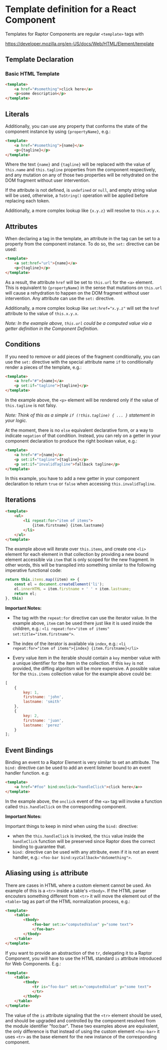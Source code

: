 # Template definition for a React Component

Templates for Raptor Components are regular `<template>` tags with

https://developer.mozilla.org/en-US/docs/Web/HTML/Element/template

## Template Declaration

### Basic HTML Template

```html
<template>
    <a href="#something">click here</a>
    <p>some description</p>
</template>
```

## Literals

Additionally, you can use any property that conforms the state of the component instance by using `{propertyName}`, e.g.:

```html
<template>
    <a href="#something">{name}</a>
    <p>{tagline}</p>
</template>
```

Where the text `{name}` and `{tagline}` will be replaced with the value of `this.name` and `this.tagline` properties from the component respectively, and any mutation on any of those two properties will be rehydrated on the DOM fragment without user intervention.

If the attribute is not defined, is `undefined` or `null`, and empty string value will be used, otherwise, a `ToString()` operation will be applied before replacing each token.

Additionally, a more complex lookup like `{x.y.z}` will resolve to `this.x.y.x`.

## Attributes

When declaring a tag in the template, an attribute in the tag can be set to a property from the component instance. To do so, the `set:` directive can be used:

```html
<template>
    <a set:href="url">{name}</a>
    <p>{tagline}</p>
</template>
```

As a result, the attribute `href` will be set to `this.url` for the `<a>` element. This is equivalent to `{propertyName}` in the sense that mutations on `this.url` will cause a rehydration to happen on the DOM fragment without user intervention. Any attribute can use the `set:` directive.

Additionally, a more complex lookup like `set:href="x.y.z"` will set the `href` attribute to the value of `this.x.y.x`.

_Note: In the example above, `this.url` could be a computed value via a getter definition in the Component Definition._

## Conditions

If you need to remove or add pieces of the fragment conditionally, you can use the `set:` directive with the special attribute name `if` to conditionally render a pieces of the template, e.g.:

```html
<template>
    <a href="#">{name}</a>
    <p set:if="tagline">{tagline}</p>
</template>
```

In the example above, the `<p>` element will be rendered only if the value of `this.tagline` is not falsy.

_Note: Think of this as a simple `if (!this.tagline) { ... }` statement in your logic._

At the moment, there is no `else` equivalent declarative form, or a way to indicate `negation` of that condition. Instead, you can rely on a getter in your component declaration to produce the right boolean value, e.g.:

```html
<template>
    <a href="#">{name}</a>
    <p set:if="tagline">{tagline}</p>
    <p set:if="invalidTagline">fallback tagline</p>
</template>
```

In this example, you have to add a new getter in your component declaration to return `true` or `false` when accessing `this.invalidTagline`.

## Iterations

```html
<template>
    <ul>
        <li repeat:for="item of items">
            {item.firstname} {item.lastname}
        </li>
    </ul>
</template>
```

The example above will iterate over `this.items`, and create one `<li>` element for each element in that collection by providing a new bound element accessible via `item` that is only scoped for the new fragment. In other words, this will be transpiled into something similar to the following imperative functional code:

```js
return this.items.map((item) => {
    const el = document.createElement('li');
    el.innerHTML = item.firstname + ' ' + item.lastname;
    return el;
}, this)
```

__Important Notes:__

* The tag with the `repeat:for` directive can use the iterator value. In the example above, `item` can be used there just like it is used inside the children, e.g.: `<li repeat:for="item of items" set:title="item.firstname">`.

* The index of the iterator is available via `index`, e.g.: `<li repeat:for="item of items">{index} {item.firstname}</li>`

* Every value item in the iterable should contain a `key` member value with a unique identifier for the item in the collection. If this `key` is not provided, the diffing algoritsm will be more expensive. A possible value for the `this.items` collection value for the example above could be:

```js
[
    {
        key: 1,
        firstname: 'john',
        lastname: 'smith'
    },
    {
        key: 2,
        firstname: 'juan',
        lastname: 'perez'
    }
];
```

## Event Bindings

Binding an event to a Raptor Element is very similar to set an attribute. The `bind:` directive can be used to add an event listener bound to an event handler function. e.g:

```html
<template>
    <a href="#foo" bind:onclick="handleClick">click here</a>>
</template>
```

In the example above, the `onclick` event of the `<a>` tag will invoke a function called `this.handleClick` on the corresponding component.

__Important Notes:__

Important things to keep in mind when using the `bind:` directive:

 * when the `this.handleClick` is invoked, the `this` value inside the `handleClick` function will be preserved since Raptor does the correct binding to guarantee that.
 * `bind:` directive can be used with any attribute, even if it is not an event handler, e.g.: `<foo-bar bind:xyzCallback="doSomething">`.

## Aliasing using `is` attribute

There are cases in HTML where a custom element cannot be used. An example of this is a `<tr>` inside a table's `<tbody>`. If the HTML parser encouters something different from `<tr>` it will move the element out of the `<table>` tag as part of the HTML normalization process, e.g.:

```html
<template>
    <table>
        <tbody>
            <foo-bar set:x="computedValue" y="some text">
            </foo-bar>
        </tbody>
    </table>
</template>
```

If you want to provide an abstraction of the `tr`, delegating it to a Raptor Component, you will have to use the HTML standard `is` attribute introduced for Web Components. E.g.:

```html
<template>
    <table>
        <tbody>
            <tr is="foo-bar" set:x="computedValue" y="some text">
            </tr>
        </tbody>
    </table>
</template>
```

The value of the `is` attribute signaling that the `<tr>` element should be used, and should be upgraded and controlled by the component resolved from the module identifier "foo:bar". These two examples above are equivalent, the only difference is that instead of using the custom element `<foo-bar>` it uses `<tr>` as the base element for the new instance of the corresponding component.
